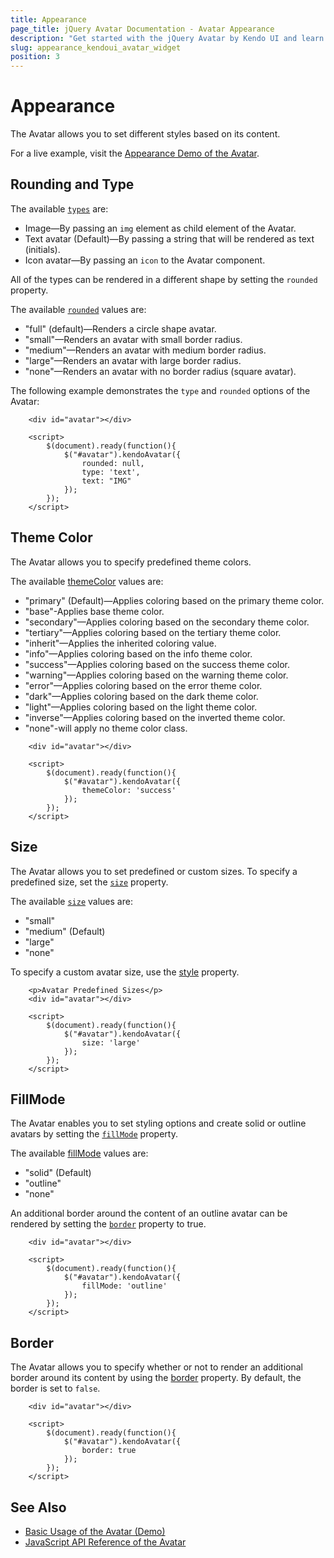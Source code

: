 ```yaml
---
title: Appearance
page_title: jQuery Avatar Documentation - Avatar Appearance
description: "Get started with the jQuery Avatar by Kendo UI and learn how to customize the appearance of the widget."
slug: appearance_kendoui_avatar_widget
position: 3
---
```


# Appearance

The Avatar allows you to set different styles based on its content.

For a live example, visit the [Appearance Demo of the Avatar](https://demos.telerik.com/kendo-ui/avatar/appearance).

## Rounding and Type

The available [`types`](/api/javascript/ui/avatar/configuration/type) are:

- Image—By passing an `img` element as child element of the Avatar.
- Text avatar (Default)—By passing a string that will be rendered as text (initials).
- Icon avatar—By passing an `icon` to the Avatar component.

All of the types can be rendered in a different shape by setting the `rounded` property.

The available [`rounded`](/api/javascript/ui/avatar/configuration/rounded) values are:

- "full" (default)—Renders a circle shape avatar.
- "small"—Renders an avatar with small border radius.
- "medium"—Renders an avatar with medium border radius.
- "large"—Renders an avatar with large border radius.
- "none"—Renders an avatar with no border radius (square avatar).

The following example demonstrates the `type` and `rounded` options of the Avatar:

```dojo
    <div id="avatar"></div>

    <script>
        $(document).ready(function(){
            $("#avatar").kendoAvatar({
                rounded: null,
                type: 'text',
                text: "IMG"
            });
        });
    </script>
```

## Theme Color

The Avatar allows you to specify predefined theme colors.

The available [themeColor](/api/javascript/ui/avatar/configuration/themeColor) values are:

- "primary" (Default)—Applies coloring based on the primary theme color.
- "base"-Applies base theme color.
- "secondary"—Applies coloring based on the secondary theme color.
- "tertiary"—Applies coloring based on the tertiary theme color.
- "inherit"—Applies the inherited coloring value.
- "info"—Applies coloring based on the info theme color.
- "success"—Applies coloring based on the success theme color.
- "warning"—Applies coloring based on the warning theme color.
- "error"—Applies coloring based on the error theme color.
- "dark"—Applies coloring based on the dark theme color.
- "light"—Applies coloring based on the light theme color.
- "inverse"—Applies coloring based on the inverted theme color.
- "none"-will apply no theme color class.

```dojo
    <div id="avatar"></div>

    <script>
        $(document).ready(function(){
            $("#avatar").kendoAvatar({
                themeColor: 'success'
            });
        });
    </script>
```

## Size

The Avatar allows you to set predefined or custom sizes. To specify a predefined size, set the [`size`](/api/javascript/ui/avatar/configuration/size) property.

The available [`size`](/api/javascript/ui/avatar/configuration/size) values are:

- "small"
- "medium" (Default)
- "large"
- "none"

To specify a custom avatar size, use the [style](/api/javascript/ui/avatar/configuration/style) property.

```dojo
	<p>Avatar Predefined Sizes</p>
    <div id="avatar"></div>

    <script>
        $(document).ready(function(){
            $("#avatar").kendoAvatar({
                size: 'large'
            });
        });
    </script>
```

## FillMode

The Avatar enables you to set styling options and create solid or outline avatars by setting the [`fillMode`](/api/javascript/ui/avatar/configuration/fillMode) property.

The available [fillMode](/api/javascript/ui/avatar/configuration/fillMode) values are:

- "solid" (Default)
- "outline"
- "none"

An additional border around the content of an outline avatar can be rendered by setting the [`border`](/api/javascript/ui/avatar/configuration/border) property to true.

```dojo
    <div id="avatar"></div>

    <script>
        $(document).ready(function(){
            $("#avatar").kendoAvatar({
                fillMode: 'outline'
            });
        });
    </script>
```

## Border

The Avatar allows you to specify whether or not to render an additional border around its content by using the [border](/api/javascript/ui/avatar/configuration/border) property. By default, the border is set to `false`.

```dojo
    <div id="avatar"></div>

    <script>
        $(document).ready(function(){
            $("#avatar").kendoAvatar({
                border: true
            });
        });
    </script>
```

## See Also

* [Basic Usage of the Avatar (Demo)](https://demos.telerik.com/kendo-ui/avatar/index)
* [JavaScript API Reference of the Avatar](/api/javascript/ui/avatar)
